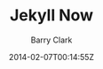 ---
title: "Jekyll Now"
github: https://github.com/barryclark/jekyll-now
demo: http://www.jekyllnow.com/
author: Barry Clark
ssg:
  - Jekyll
cms:
  - No Cms
date: 2014-02-07T00:14:55Z
github_branch: master
---